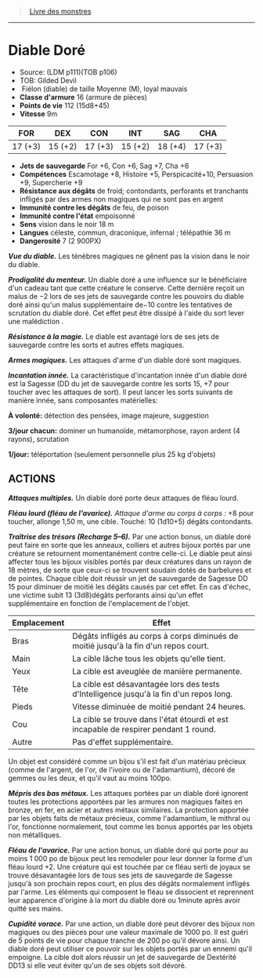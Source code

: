 ﻿> [Livre des monstres](tome_of_beasts_old.md)

---

# Diable Doré

- Source: (LDM p111)(TOB p106)
- TOB: Gilded Devil
-  Fiélon (diable) de taille Moyenne (M), loyal mauvais
- **Classe d'armure** 16 (armure de pièces)
- **Points de vie** 112 (15d8+45)
- **Vitesse** 9m

|FOR|DEX|CON|INT|SAG|CHA|
|---|---|---|---|---|---|
|17 (+3)|15 (+2)|17 (+3)|15 (+2)|18 (+4)|17 (+3)|

- **Jets de sauvegarde** For +6, Con +6, Sag +7, Cha +6
- **Compétences** Escamotage +8, Histoire +5, Perspicacité+10, Persuasion +9, Supercherie +9
- **Résistance aux dégâts** de froid; contondants, perforants et tranchants infligés par des armes non magiques qui ne sont pas en argent
- **Immunité contre les dégâts** de feu, de poison
- **Immunité contre l'état** empoisonné
- **Sens** vision dans le noir 18 m
- **Langues** céleste, commun, draconique, infernal ; télépathie 36 m
- **Dangerosité** 7 (2 900PX)

**_Vue du diable._** Les ténèbres magiques ne gênent pas la vision dans le noir du diable.

**_Prodigalité du menteur._** Un diable doré a une influence sur le bénéficiaire d'un cadeau tant que cette créature le conserve. Cette dernière reçoit un malus de −2 lors de ses jets de sauvegarde contre les pouvoirs du diable doré ainsi qu'un malus supplémentaire de−10 contre les tentatives de scrutation du diable doré. Cet effet peut être dissipé à l'aide du sort lever une malédiction .

**_Résistance à la magie._** Le diable est avantagé lors de ses jets de sauvegarde contre les sorts et autres effets magiques.

**_Armes magiques._** Les attaques d'arme d'un diable doré sont magiques.

**_Incantation innée._** La caractéristique d'incantation innée d'un diable doré est la Sagesse (DD du jet de sauvegarde contre les sorts 15, +7 pour toucher avec les attaques de sort). Il peut lancer les sorts suivants de manière innée, sans composantes matérielles:

**À volonté:** détection des pensées, image majeure, suggestion

**3/jour chacun:** dominer un humanoïde, métamorphose, rayon ardent (4 rayons), scrutation

**1/jour:** téléportation (seulement personnelle plus 25 kg d'objets)

## ACTIONS

**_Attaques multiples._** Un diable doré porte deux attaques de fléau lourd.

**_Fléau lourd (fléau de l'avarice)._** _Attaque d'arme au corps à corps :_ +8 pour toucher, allonge 1,50 m, une cible. Touché: 10 (1d10+5) dégâts contondants.

**_Traîtrise des trésors (Recharge 5–6)._** Par une action bonus, un diable doré peut faire en sorte que les anneaux, colliers et autres bijoux portés par une créature se retournent momentanément contre celle-ci. Le diable peut ainsi affecter tous les bijoux visibles portés par deux créatures dans un rayon de 18 mètres, de sorte que ceux-ci se trouvent soudain dotés de barbelures et de pointes. Chaque cible doit réussir un jet de sauvegarde de Sagesse DD 15 pour diminuer de moitié les dégâts causés par cet effet. En cas d'échec, une victime subit 13 (3d8)dégâts perforants ainsi qu'un effet supplémentaire en fonction de l'emplacement de l'objet.

|Emplacement|Effet|
|---|---|
|Bras|Dégâts infligés au corps à corps diminués de moitié jusqu'à la fin d'un repos court.|
|Main|La cible lâche tous les objets qu'elle tient.|
|Yeux|La cible est aveuglée de manière permanente.|
|Tête|La cible est désavantagée lors des tests d'Intelligence jusqu'à la fin d'un repos long.|
|Pieds|Vitesse diminuée de moitié pendant 24 heures.|
|Cou|La cible se trouve dans l'état étourdi et est incapable de respirer pendant 1 round.|
|Autre|Pas d'effet supplémentaire.|

Un objet est considéré comme un bijou s'il est fait d'un matériau précieux (comme de l'argent, de l'or, de l'ivoire ou de l'adamantium), décoré de gemmes ou les deux, et qu'il vaut au moins 100po.

**_Mépris des bas métaux._** Les attaques portées par un diable doré ignorent toutes les protections apportées par les armures non magiques faites en bronze, en fer, en acier et autres métaux similaires. La protection apportée par les objets faits de métaux précieux, comme l'adamantium, le mithral ou l'or, fonctionne normalement, tout comme les bonus apportés par les objets non métalliques.

**_Fléau de l'avarice._** Par une action bonus, un diable doré qui porte pour au moins 1 000 po de bijoux peut les remodeler pour leur donner la forme d'un fléau lourd +2. Une créature qui est touchée par ce fléau serti de joyaux se trouve désavantagée lors de tous ses jets de sauvegarde de Sagesse jusqu'à son prochain repos court, en plus des dégâts normalement infligés par l'arme. Les éléments qui composent le fléau se dissocient et reprennent leur apparence d'origine à la mort du diable doré ou 1minute après avoir quitté ses mains.

**_Cupidité vorace._** Par une action, un diable doré peut dévorer des bijoux non magiques ou des pièces pour une valeur maximale de 1000 po. Il est guéri de 5 points de vie pour chaque tranche de 200 po qu'il dévore ainsi. Un diable doré peut utiliser ce pouvoir sur les objets portés par un ennemi qu'il empoigne. La cible doit alors réussir un jet de sauvegarde de Dextérité DD13 si elle veut éviter qu'un de ses objets soit dévoré.

